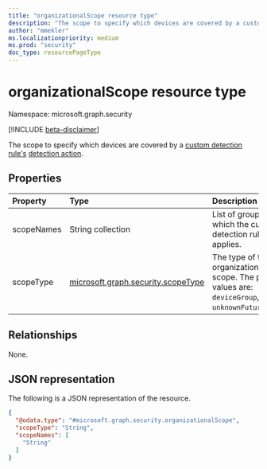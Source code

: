 ```yaml
---
title: "organizationalScope resource type"
description: "The scope to specify which devices are covered by a custom detection rule's detection action"
author: "mmekler"
ms.localizationpriority: medium
ms.prod: "security"
doc_type: resourcePageType
---
```


# organizationalScope resource type

Namespace: microsoft.graph.security

[!INCLUDE [beta-disclaimer](../../includes/beta-disclaimer.md)]

The scope to specify which devices are covered by a [custom detection rule's](../resources/security-detectionrule.md) [detection action](../resources/security-detectionaction.md).

## Properties
| Property   | Type                                                                                  | Description                                                                                         |
|:-----------|:--------------------------------------------------------------------------------------|:----------------------------------------------------------------------------------------------------|
| scopeNames | String collection                                                                     | List of groups to which the custom detection rule applies.                                          |
| scopeType  | [microsoft.graph.security.scopeType](../resources/enums-security.md#scopeType-values) | The type of the organizational scope. The possible values are: `deviceGroup`, `unknownFutureValue`. |

## Relationships
None.

## JSON representation
The following is a JSON representation of the resource.
<!-- {
  "blockType": "resource",
  "@odata.type": "microsoft.graph.security.organizationalScope"
}
-->
``` json
{
  "@odata.type": "#microsoft.graph.security.organizationalScope",
  "scopeType": "String",
  "scopeNames": [
    "String"
  ]
}
```

